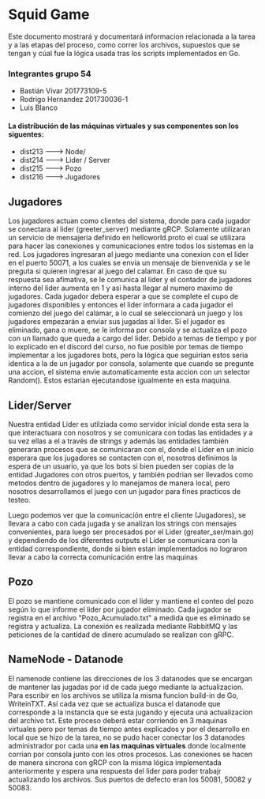 ﻿# Squid Game

Este documento mostrará y documentará informacion relacionada a la tarea y a las etapas del proceso, como correr los archivos, supuestos que se tengan y cúal fue la lógica usada tras los scripts implementados en Go.
### Integrantes grupo 54
- Bastián Vivar 201773109-5
- Rodrigo Hernandez 201730036-1
- Luis Blanco

#### La distribución de las máquinas virtuales y sus componentes son los siguentes:
- dist213 ---> Node/ 
- dist214 ---> Lider / Server
- dist215 ---> Pozo
- dist216 ---> Jugadores
## Jugadores
Los jugadores actuan como clientes del sistema, donde para cada jugador se conectara al lider (greeter_server) mediante gRCP. Solamente utilizaran un servicio de mensajeria definido en helloworld.proto el cual se utilizara para hacer las conexiones y comunicaciones entre todos los sistemas en la red. Los jugadores ingresaran al juego mediante una conexion con el lider en el puerto 50071, a los cuales se envia un mensaje de bienvenida y se le preguta si quieren ingresar al juego del calamar.
En caso de que su respuesta sea afimativa, se le comunica al lider y el contador de jugadores interno del lider aumenta en 1 y asi hasta llegar al numero maximo de jugadores. Cada jugador debera esperar a que se complete el cupo de jugadores disponibles y entonces el lider informara a cada jugador el comienzo del juego del calamar, a lo cual se seleccionará un juego y los jugadores empezarán a enviar sus jugadas al lider. Si el jugador es eliminado, gana o muere, se le informa por consola y se actualiza el pozo con un llamado que queda a cargo del lider. Debido a temas de tiempo y por lo explicado en el discord del curso, no fue posible por temas de tiempo implementar a los jugadores bots, pero la lógica que seguirian estos seria identica a la de un jugador por consola, solamente que cuando se pregunte una accion, el sistema envie automaticamente esta accion con un selector Random(). Estos estarian ejecutandose igualmente en esta maquina.

## Lider/Server
Nuestra entidad Lider es utilziada como servidor inicial donde esta sera la que interactuara con nosotros y se comunicara con todas las entidades y a su vez ellas a el a través de strings y además las entidades también generaran procesos que se comunicaran con el, donde el Lider en un inicio esperara que los jugadores se contacten con el, nosotros definimos la espera de un usuario, ya que los bots si bien pueden ser copias de la entidad Jugadores con otros puertos, y también podrian ser llevados como metodos dentro de jugadores y lo manejamos de manera local, pero nosotros desarrollamos el juego con un jugador para fines practicos de testeo.

Luego podemos ver que la comunicación entre el cliente (Jugadores), se llevara a cabo con cada jugada y se analizan los strings con mensajes convenientes, para luego ser procesados por el Lider (greater_ser/main.go) y dependiendo de los diferentes outputs el Lider se comunicara con la entidad correspondiente, donde si bien estan implementados no lograron llevar a cabo la correcta comunicación entre las maquinas

## Pozo

El pozo se mantiene comunicado con el lider y mantiene el conteo del pozo según lo que informe el lider por jugador eliminado. Cada jugador se registra en el archivo "Pozo_Acumulado.txt" a medida que es eliminado se registra y actualiza. La conexión es realizada mediante RabbitMQ y las peticiones de la cantidad de dinero acumulado se realizan con gRPC.

## NameNode - Datanode
El namenode contiene las direcciones de los 3 datanodes que se encargan de mantener las jugadas por id de cada juego mediante la actualizacion. Para escribir en los archivos se utiliza la misma funcion build-in de Go, WriteinTXT. Así cada vez que se actualiza busca el datanode que corresponde a la instancia que se esta jugando y ejecuta una actualizacion del archivo txt. Este proceso deberá estar corriendo en 3 maquinas virtuales pero por temas de tiempo antes explicados y por el desarrollo en local que se hizo de la tarea, no se pudo hacer conectar los 3 datanodes administrador por cada una **en las maquinas virtuales** donde localmente corrian por consola junto con los otros procesos. Las conexiones se hacen de manera sincrona con gRCP con la misma lógica implementada anteriormente y espera una respuesta del lider para poder trabajr actualizando los archivos. Sus puertos de defecto eran los 50081, 50082 y 50083.